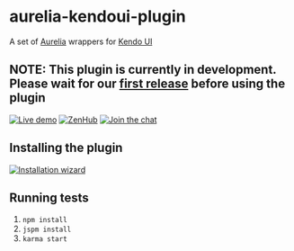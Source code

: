 # aurelia-kendoui-plugin

A set of [Aurelia](http://aurelia.io) wrappers for [Kendo UI](http://www.telerik.com/kendo-ui)

## NOTE: This plugin is currently in development. Please wait for our [first release](https://github.com/aurelia-ui-toolkits/aurelia-kendoui-plugin/releases) before using the plugin

[![Live demo](http://dabuttonfactory.com/button.png?t=Live+demo&f=Calibri-Bold&ts=18&tc=fff&tshs=1&tshc=000&hp=20&vp=8&c=5&bgt=gradient&bgc=3d85c6&ebgc=073763)](http://aurelia-ui-toolkits.github.io/demo-kendo/)
[![ZenHub](https://raw.githubusercontent.com/ZenHubIO/support/master/zenhub-badge.png)](https://zenhub.io) [![Join the chat](https://badges.gitter.im/Join%20Chat.svg)](https://gitter.im/adriatic/Aurelia-KendoUI?utm_source=badge&utm_medium=badge&utm_campaign=pr-badge&utm_content=badge)

## Installing the plugin
[![Installation wizard](http://dabuttonfactory.com/button.png?t=Installation+wizard&f=Calibri-Bold&ts=18&tc=fff&tshs=1&tshc=000&hp=20&vp=8&c=5&bgt=gradient&bgc=3d85c6&ebgc=073763)](http://aurelia-ui-toolkits.github.io/demo-kendo/#/installation/welcome)

## Running tests
1. `npm install`
2. `jspm install`
3. `karma start`

